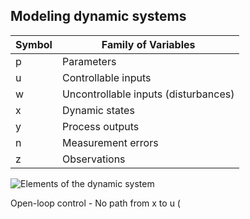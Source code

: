


## Modeling dynamic systems

|Symbol|Family of Variables |
|--|--|
| p | Parameters |
| u | Controllable inputs |
| w | Uncontrollable inputs (disturbances) |
| x | Dynamic states |
| y | Process outputs |
| n | Measurement errors |
| z | Observations |

![Elements of the dynamic system](https://i.imgur.com/0DrXTYH.png)

Open-loop control - No path from x to u (
<!--stackedit_data:
eyJoaXN0b3J5IjpbMjUyMDI1MjM0LDczMDk5ODExNl19
-->